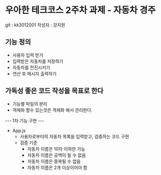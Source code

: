 # 우아한 테크코스 2주차 과제 - 자동차 경주

git : kk3012001
작성자 : 강지원

## 기능 정의

- 사용자 입력 받기
- 입력받은 자동차를 저장하기
- 자동차를 전진시키기
- 연산 후 메시지 출력하기

## 가독성 좋은 코드 작성을 목표로 한다

- 기능별 파일의 분리
- 객체화 할수 있는것은 객체화 해서 관리한다.

--- 1차 기능 구현 ---

- App.js
  - 사용자로부터의 자동차 목록을 입력받고, 검증하는 코드 구현
  - 검증 기준
    - 자동차 이름은 10자 이하만 가능
    - 자동차 이름은 공백이 될 수 없음
    - 자동차 이름은 중복될 수 없음
    - 자동차 이름은 2개 이상이어야 함

